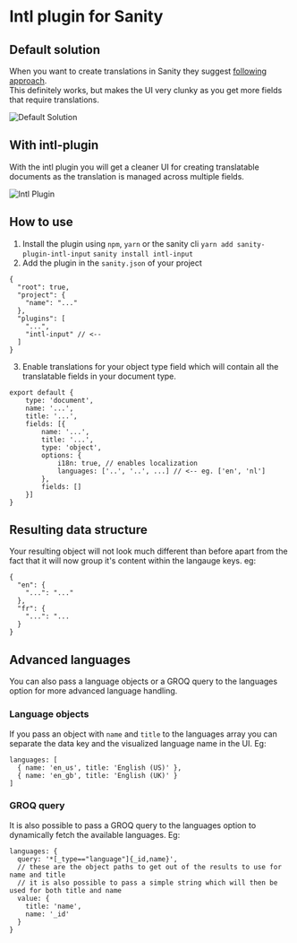 # Intl plugin for Sanity
## Default solution
When you want to create translations in Sanity they suggest [following approach](https://www.sanity.io/docs/localization).  
This definitely works, but makes the UI very clunky as you get more fields that require translations.  

![Default Solution](https://raw.githubusercontent.com/LiamMartens/sanity-plugin-intl-input/master/doc/img/default-solution.gif)  

## With intl-plugin
With the intl plugin you will get a cleaner UI for creating translatable documents as the translation is managed across multiple fields.  

![Intl Plugin](https://raw.githubusercontent.com/LiamMartens/sanity-plugin-intl-input/master/doc/img/intl-plugin.gif)

## How to use
1. Install the plugin using `npm`, `yarn` or the sanity cli
`yarn add sanity-plugin-intl-input`
`sanity install intl-input`
2. Add the plugin in the `sanity.json` of your project
```
{
  "root": true,
  "project": {
    "name": "..."
  },
  "plugins": [
    "...",
    "intl-input" // <--
  ]
}
```
3. Enable translations for your object type field which will contain all the translatable fields in your document type.  
```
export default {
    type: 'document',
    name: '...',
    title: '...',
    fields: [{
        name: '...',
        title: '...',
        type: 'object',
        options: {
            i18n: true, // enables localization
            languages: ['..', '..', ...] // <-- eg. ['en', 'nl']
        },
        fields: []
    }]
}
```

## Resulting data structure
Your resulting object will not look much different than before apart from the fact that it will now group it's content within the langauge keys. eg:
```
{
  "en": {
    "...": "..."
  },
  "fr": {
    "...": "...
  }
}
```

## Advanced languages
You can also pass a language objects or a GROQ query to the languages option for more advanced language handling.

### Language objects
If you pass an object with `name` and `title` to the languages array you can separate the data key and the visualized language name in the UI.
Eg:
```
languages: [
  { name: 'en_us', title: 'English (US)' },
  { name: 'en_gb', title: 'English (UK)' }
]
```

### GROQ query
It is also possible to pass a GROQ query to the languages option to dynamically fetch the available languages.
Eg:
```
languages: {
  query: '*[_type=="language"]{_id,name}',
  // these are the object paths to get out of the results to use for name and title
  // it is also possible to pass a simple string which will then be used for both title and name
  value: {
    title: 'name',
    name: '_id'
  }
}
```